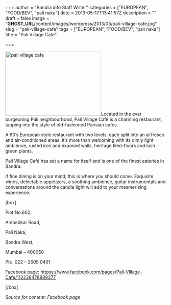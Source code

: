 +++
author = "Bandra info Staff Writer"
categories = ["EUROPEAN", "FOOD/BEV", "pali naka"]
date = 2013-05-17T13:41:57Z
description = ""
draft = false
image = "__GHOST_URL__/content/images/wordpress/2013/05/pali-village-cafe.jpg"
slug = "pali-village-cafe"
tags = ["EUROPEAN", "FOOD/BEV", "pali naka"]
title = "Pali Village Cafe"

+++


<p><a href="https://i1.wp.com/bandra.info/wp-content/uploads/2013/05/pali-village-cafe.jpg?ssl=1"><img loading="lazy" class="size-medium wp-image-2005 alignright" alt="pali village cafe" src="https://i1.wp.com/bandra.info/wp-content/uploads/2013/05/pali-village-cafe.jpg?resize=300%2C200&#038;ssl=1" width="300" height="200" srcset="https://i1.wp.com/bandra.info/wp-content/uploads/2013/05/pali-village-cafe.jpg?resize=300%2C200&amp;ssl=1 300w, https://i1.wp.com/bandra.info/wp-content/uploads/2013/05/pali-village-cafe.jpg?w=448&amp;ssl=1 448w" sizes="(max-width: 300px) 100vw, 300px" data-recalc-dims="1" /></a>Located in the ever burgeoning Pali neighbourbood, Pali Village Café is a charming restaurant, tapping into the style of old-fashioned Parisian cafes.</p>
<p>A 60’s European style restaurant with two levels, each split into an al fresco and air-conditioned areas, it’s more than welcoming with its dimly light ambience, rusted iron and exposed walls, heritage tiled-floors and lush green plants.</p>
<p>Pali Village Café has set a name for itself and is one of the finest eateries in Bandra.</p>
<p>If fine dining is on your mind, this is where you should come. Exquisite wines, delectable appetizers, a soothing ambience, guitar instrumentals and conversations around the candle light will add to your mesmerizing experience.</p>
<p>[box]</p>
<p>Plot No.602,</p>
<p>Ambedkar Road,</p>
<p>Pali Naka,</p>
<p>Bandra West,</p>
<p>Mumbai – 400050</p>
<p>Ph:  022 – 2605 0401</p>
<p>Facebook page: <a href="httpss://www.facebook.com/pages/Pali-Village-Cafe/112238478889377">httpss://www.facebook.com/pages/Pali-Village-Cafe/112238478889377</a></p>
<p>[/box]</p>
<p><em>Source for content: Facebook page</em></p>
<p><em> </em></p>



